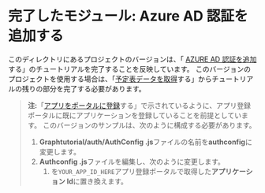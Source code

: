 # <a name="completed-module-add-azure-ad-authentication"></a>完了したモジュール: Azure AD 認証を追加する

このディレクトリにあるプロジェクトのバージョンは、「 [AZURE AD 認証を追加](https://docs.microsoft.com/graph/tutorials/react-native?tutorial-step=3)する」のチュートリアルを完了することを反映しています。 このバージョンのプロジェクトを使用する場合は、「[予定表データを取得](https://docs.microsoft.com/graph/tutorials/react-native?tutorial-step=4)する」からチュートリアルの残りの部分を完了する必要があります。

> **注:**「[アプリをポータルに登録](https://docs.microsoft.com/graph/tutorials/react-native?tutorial-step=2)する」で示されているように、アプリ登録ポータルに既にアプリケーションを登録していることを前提としています。 このバージョンのサンプルは、次のように構成する必要があります。
>
> 1. **Graphtutorial/auth/AuthConfig .js**ファイルの名前を**authconfig**に変更します。
> 1. **Authconfig .js**ファイルを編集し、次のように変更します。
>     1. を`YOUR_APP_ID_HERE`アプリ登録ポータルで取得した**アプリケーション Id**に置き換えます。
